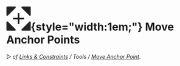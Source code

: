 # ![](../../../img/duik/icons/move_anchor_point.svg){style="width:1em;"} Move Anchor Points

▷ *cf [Links & Constraints](../../constraints/index.md) / Tools / [Move Anchor Point](../../constraints/tools/anchor.md)*.
